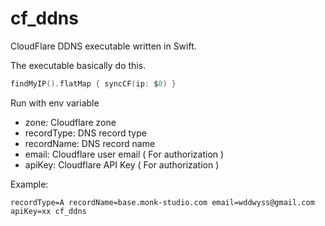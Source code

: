 # cf_ddns

CloudFlare DDNS executable written in Swift.

The executable basically do this.

```swift
findMyIP().flatMap { syncCF(ip: $0) }
```

Run with env variable

* zone: Cloudflare zone
* recordType: DNS record type
* recordName: DNS record name
* email: Cloudflare user email ( For authorization )
* apiKey: Cloudflare API Key ( For authorization )

Example:

```shell
recordType=A recordName=base.monk-studio.com email=wddwyss@gmail.com apiKey=xx cf_ddns
```
